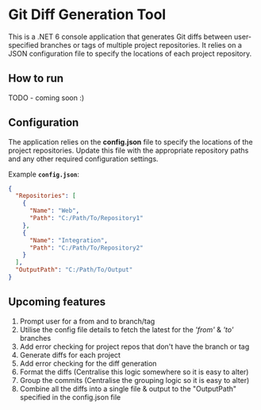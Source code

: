 # Git Diff Generation Tool

This is a .NET 6 console application that generates Git diffs between user-specified branches or tags of multiple project repositories. It relies on a JSON configuration file to specify the locations of each project repository.

## How to run

TODO - coming soon :)

## Configuration

The application relies on the **config.json** file to specify the locations of the project repositories. Update this file with the appropriate repository paths and any other required configuration settings.

Example **`config.json`**:

```json
{
  "Repositories": [
    {
      "Name": "Web",
      "Path": "C:/Path/To/Repository1"
    },
    {
      "Name": "Integration",
      "Path": "C:/Path/To/Repository2"
    }
  ],
  "OutputPath": "C:/Path/To/Output"
}
```

## Upcoming features

1. Prompt user for a from and to branch/tag
2. Utilise the config file details to fetch the latest for the *'from'* & *'to'* branches
3. Add error checking for project repos that don't have the branch or tag
4. Generate diffs for each project
5. Add error checking for the diff generation
7. Format the diffs (Centralise this logic somewhere so it is easy to alter)
8. Group the commits (Centralise the grouping logic so it is easy to alter)
9. Combine all the diffs into a single file & output to the "OutputPath" specified in the config.json file
